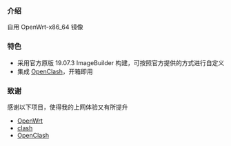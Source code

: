 ### 介绍

自用 OpenWrt-x86_64 镜像

### 特色

- 采用官方原版 19.07.3 ImageBuilder 构建，可按照官方提供的方式进行自定义
- 集成 [OpenClash](https://github.com/vernesong/OpenClash)，开箱即用

### 致谢

感谢以下项目，使得我的上网体验又有所提升

- [OpenWrt](https://openwrt.org/)
- [clash](https://github.com/Dreamacro/clash)
- [OpenClash](https://github.com/vernesong/OpenClash)